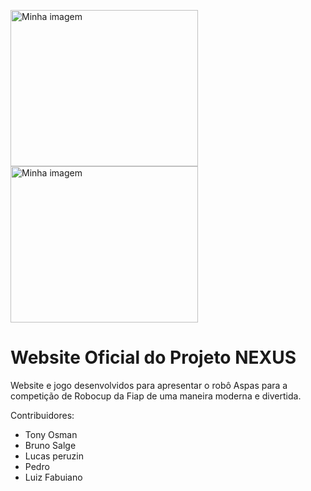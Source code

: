 <img src="https://tonyosman.github.io/projetoNexus_Aspas/assets/img/NEXUS.png" alt="Minha imagem" width="300" height="250"> <img src="https://tonyosman.github.io/projetoNexus_Aspas/assets/img/fiap-removebg-preview.png" alt="Minha imagem" width="300" height="250">


# Website Oficial do Projeto NEXUS 

Website e jogo desenvolvidos para apresentar o robô Aspas para a competição de Robocup da Fiap de uma maneira moderna e divertida.

Contribuidores:
- Tony Osman
- Bruno Salge
- Lucas peruzin
- Pedro
- Luiz Fabuiano
